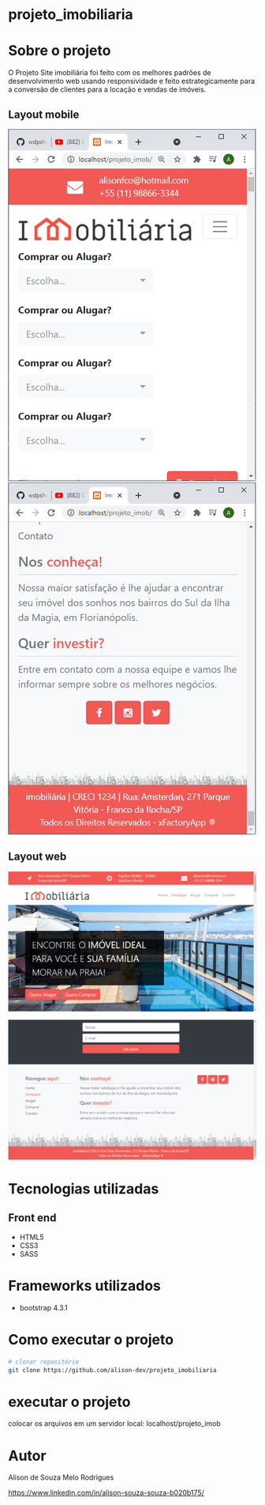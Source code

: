 # projeto_imobiliaria

# Sobre o projeto

O Projeto Site imobiliária foi feito com os melhores padrões de desenvolvimento web usando responsividade e feito estrategicamente para a conversão de clientes para a locação e vendas de imóveis.

## Layout mobile
![Mobile_1](https://github.com/alison-dev/projeto_imobiliaria/blob/master/mobileimage1/mobileimage1.png) ![Mobile_2](https://github.com/alison-dev/projeto_imobiliaria/blob/master/mobileimage2/mobileimage2.png)

## Layout web
![Web_1](https://github.com/alison-dev/projeto_imobiliaria/blob/master/webimage1/webimage1.png)

![Web_2](https://github.com/alison-dev/projeto_imobiliaria/blob/master/webimage2/webimage2.png)


# Tecnologias utilizadas
## Front end
- HTML5
- CSS3
- SASS

# Frameworks utilizados
- bootstrap 4.3.1

# Como executar o projeto

```bash
# clonar repositório
git clone https://github.com/alison-dev/projeto_imobiliaria
```

# executar o projeto
colocar os arquivos em um servidor local: localhost/projeto_imob

# Autor

Alison de Souza Melo Rodrigues

https://www.linkedin.com/in/alison-souza-souza-b020b175/

